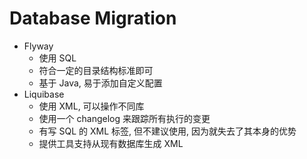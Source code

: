 # Database Migration

* Flyway
  * 使用 SQL
  * 符合一定的目录结构标准即可
  * 基于 Java, 易于添加自定义配置
* Liquibase
  * 使用 XML, 可以操作不同库
  * 使用一个 changelog 来跟踪所有执行的变更
  * 有写 SQL 的 XML 标签, 但不建议使用, 因为就失去了其本身的优势
  * 提供工具支持从现有数据库生成 XML
  